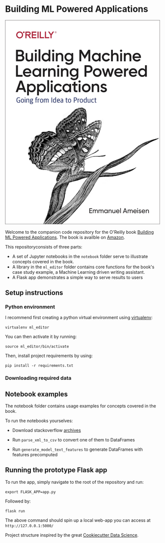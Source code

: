 # Building ML Powered Applications

![Book cover](/images/ML_Powered_cover.jpg)

Welcome to the companion code repository for the O'Reilly book [Building ML Powered Applications](http://bit.ly/mlpowered-oreilly).
The book is availble on [Amazon](http://bit.ly/mlpowered).

This repositoryconsists of three parts:
- A set of Jupyter notebooks in the `notebook` folder serve to illustrate concepts covered in the book.
- A library in the `ml_editor` folder contains core functions for the book's case study example, a Machine Learning driven writing assistant.
- A Flask app demonstrates a simple way to serve results to users

## Setup instructions

### Python environment

I recommend first creating a python virtual environment using [virtualenv](https://pypi.org/project/virtualenv/):

`virtualenv ml_editor`

You can then activate it by running:

`source ml_editor/bin/activate`

Then, install project requirements by using:

`pip install -r requirements.txt`

### Downloading required data

## Notebook examples

The notebook folder contains usage examples for concepts covered in the book.

To run the notebooks yourselves:

- Download stackoverflow [archives](https://archive.org/details/stackexchange)

- Run `parse_xml_to_csv` to convert one of them to DataFrames

- Run `generate_model_text_features` to generate DataFrames with features precomputed

## Running the prototype Flask app

To run the app, simply navigate to the root of the repository and run:

`export FLASK_APP=app.py`

Followed by:

`flask run `

The above command should spin up a local web-app you can access at ` http://127.0.0.1:5000/`


Project structure inspired by the great [Cookiecutter Data Science](https://drivendata.github.io/cookiecutter-data-science/).